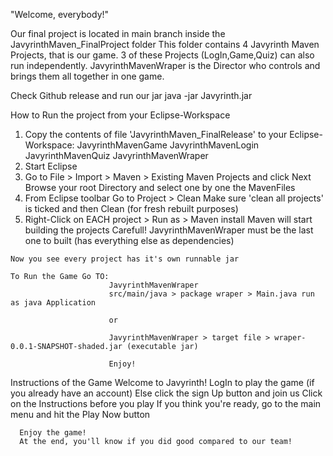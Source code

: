"Welcome, everybody!"

Our final project is located in main branch inside the JavyrinthMaven_FinalProject folder
This folder contains 4 Javyrinth Maven Projects, that is our game.
3 of these Projects (LogIn,Game,Quiz) can also run independently.
JavyrinthMavenWraper is the Director who controls and brings them all together in one game.

Check Github release and run our jar
  java -jar Javyrinth.jar

How to Run the project from your Eclipse-Workspace
  1) Copy the contents of file 'JavyrinthMaven_FinalRelease' to your Eclipse-Workspace:
     JavyrinthMavenGame
     JavyrinthMavenLogin
     JavyrinthMavenQuiz
     JavyrinthMavenWraper
  2) Start Eclipse
  3) Go to File > Import > Maven > Existing Maven Projects and click Next
      Browse your root Directory and select one by one the MavenFiles
  4) From Eclipse toolbar Go to Project > Clean 
                       Make sure 'clean all projects' is ticked and then Clean
                       (for fresh rebuilt purposes)
  5) Right-Click on EACH project 
                                > Run as > Maven install
    Maven will start building the projects
    Carefull!
    JavyrinthMavenWraper must be the last one to built (has everything else as dependencies)
    
    Now you see every project has it's own runnable jar
    
    To Run the Game Go TO:
                          JavyrinthMavenWraper
                          src/main/java > package wraper > Main.java run as java Application
                          
                          or
                          
                          JavyrinthMavenWraper > target file > wraper-0.0.1-SNAPSHOT-shaded.jar (executable jar)
               
                          Enjoy!
Instructions of the Game
Welcome to Javyrinth!
      LogIn to play the game (if you already have an account)
      Else click the sign Up button and join us
      Click on the Instructions before you play
      If you think you're ready, go to the main menu and hit the Play Now button
      
      Enjoy the game!
      At the end, you'll know if you did good compared to our team!
